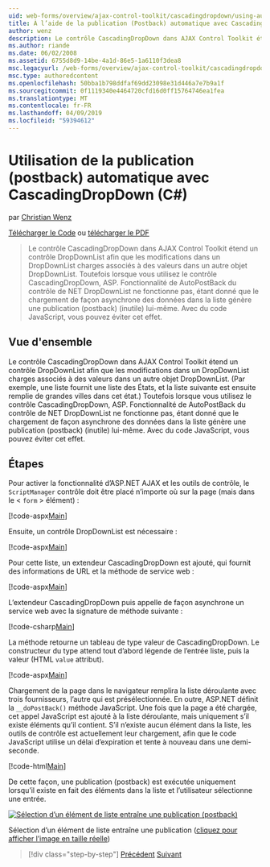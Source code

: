 ```yaml
---
uid: web-forms/overview/ajax-control-toolkit/cascadingdropdown/using-auto-postback-with-cascadingdropdown-cs
title: À l’aide de la publication (Postback) automatique avec CascadingDropDown (c#) | Microsoft Docs
author: wenz
description: Le contrôle CascadingDropDown dans AJAX Control Toolkit étend un contrôle DropDownList afin que les modifications dans un DropDownList charges associés à des valeurs dans anoth...
ms.author: riande
ms.date: 06/02/2008
ms.assetid: 6755d8d9-14be-4a1d-86e5-1a6110f3dea8
msc.legacyurl: /web-forms/overview/ajax-control-toolkit/cascadingdropdown/using-auto-postback-with-cascadingdropdown-cs
msc.type: authoredcontent
ms.openlocfilehash: 50bba1b798ddfaf69dd23098e31d446a7e7b9a1f
ms.sourcegitcommit: 0f1119340e4464720cfd16d0ff15764746ea1fea
ms.translationtype: MT
ms.contentlocale: fr-FR
ms.lasthandoff: 04/09/2019
ms.locfileid: "59394612"
---
```

# <a name="using-auto-postback-with-cascadingdropdown-c"></a>Utilisation de la publication (postback) automatique avec CascadingDropDown (C#)

par [Christian Wenz](https://github.com/wenz)

[Télécharger le Code](http://download.microsoft.com/download/9/0/7/907760b1-2c60-4f81-aeb6-ca416a573b0d/cascadingdropdown3.cs.zip) ou [télécharger le PDF](http://download.microsoft.com/download/2/d/c/2dc10e34-6983-41d4-9c08-f78f5387d32b/cascadingdropdown3CS.pdf)

> Le contrôle CascadingDropDown dans AJAX Control Toolkit étend un contrôle DropDownList afin que les modifications dans un DropDownList charges associés à des valeurs dans un autre objet DropDownList. Toutefois lorsque vous utilisez le contrôle CascadingDropDown, ASP. Fonctionnalité de AutoPostBack du contrôle de NET DropDownList ne fonctionne pas, étant donné que le chargement de façon asynchrone des données dans la liste génère une publication (postback) (inutile) lui-même. Avec du code JavaScript, vous pouvez éviter cet effet.


## <a name="overview"></a>Vue d'ensemble

Le contrôle CascadingDropDown dans AJAX Control Toolkit étend un contrôle DropDownList afin que les modifications dans un DropDownList charges associés à des valeurs dans un autre objet DropDownList. (Par exemple, une liste fournit une liste des États, et la liste suivante est ensuite remplie de grandes villes dans cet état.) Toutefois lorsque vous utilisez le contrôle CascadingDropDown, ASP. Fonctionnalité de AutoPostBack du contrôle de NET DropDownList ne fonctionne pas, étant donné que le chargement de façon asynchrone des données dans la liste génère une publication (postback) (inutile) lui-même. Avec du code JavaScript, vous pouvez éviter cet effet.

## <a name="steps"></a>Étapes

Pour activer la fonctionnalité d’ASP.NET AJAX et les outils de contrôle, le `ScriptManager` contrôle doit être placé n’importe où sur la page (mais dans le &lt; `form` &gt; élément) :

[!code-aspx[Main](using-auto-postback-with-cascadingdropdown-cs/samples/sample1.aspx)]

Ensuite, un contrôle DropDownList est nécessaire :

[!code-aspx[Main](using-auto-postback-with-cascadingdropdown-cs/samples/sample2.aspx)]

Pour cette liste, un extendeur CascadingDropDown est ajouté, qui fournit des informations de URL et la méthode de service web :

[!code-aspx[Main](using-auto-postback-with-cascadingdropdown-cs/samples/sample3.aspx)]

L’extendeur CascadingDropDown puis appelle de façon asynchrone un service web avec la signature de méthode suivante :

[!code-csharp[Main](using-auto-postback-with-cascadingdropdown-cs/samples/sample4.cs)]

La méthode retourne un tableau de type valeur de CascadingDropDown. Le constructeur du type attend tout d’abord légende de l’entrée liste, puis la valeur (HTML `value` attribut).

[!code-aspx[Main](using-auto-postback-with-cascadingdropdown-cs/samples/sample5.aspx)]

Chargement de la page dans le navigateur remplira la liste déroulante avec trois fournisseurs, l’autre qui est présélectionnée. En outre, ASP.NET définit la `__doPostBack()` méthode JavaScript. Une fois que la page a été chargée, cet appel JavaScript est ajouté à la liste déroulante, mais uniquement s’il existe éléments qu’il contient. S’il n’existe aucun élément dans la liste, les outils de contrôle est actuellement leur chargement, afin que le code JavaScript utilise un délai d’expiration et tente à nouveau dans une demi-seconde.

[!code-html[Main](using-auto-postback-with-cascadingdropdown-cs/samples/sample6.html)]

De cette façon, une publication (postback) est exécutée uniquement lorsqu’il existe en fait des éléments dans la liste et l’utilisateur sélectionne une entrée.


[![Sélection d’un élément de liste entraîne une publication (postback)](using-auto-postback-with-cascadingdropdown-cs/_static/image2.png)](using-auto-postback-with-cascadingdropdown-cs/_static/image1.png)

Sélection d’un élément de liste entraîne une publication ([cliquez pour afficher l’image en taille réelle](using-auto-postback-with-cascadingdropdown-cs/_static/image3.png))

> [!div class="step-by-step"]
> [Précédent](presetting-list-entries-with-cascadingdropdown-cs.md)
> [Suivant](filling-a-list-using-cascadingdropdown-vb.md)
